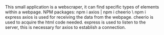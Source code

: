 This small application is a webscraper, it can find specific types of elements within a webpage.
NPM packages: npm i axios | npm i cheerio \ npm i express
axios is used for receiving the data from the webpage.
cheerio is used to acquire the html code needed.
express is used to listen to the server, this is necessary for axios to establish a connection.
